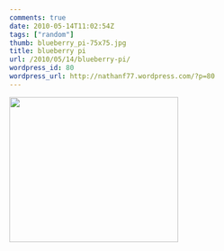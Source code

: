 ```yaml
---
comments: true
date: 2010-05-14T11:02:54Z
tags: ["random"]
thumb: blueberry_pi-75x75.jpg
title: blueberry pi
url: /2010/05/14/blueberry-pi/
wordpress_id: 80
wordpress_url: http://nathanf77.wordpress.com/?p=80
---
```


<a href="/images/posts/2010/05/blueberry_pi.jpg"><img class="alignnone size-medium wp-image-81" title="blueberry_pi" src="/images/posts/2010/05/blueberry_pi.jpg?w=300" alt="" width="300" height="258" /></a>
